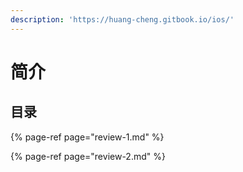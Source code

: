 ```yaml
---
description: 'https://huang-cheng.gitbook.io/ios/'
---
```


# 简介

## 目录

{% page-ref page="review-1.md" %}

{% page-ref page="review-2.md" %}



